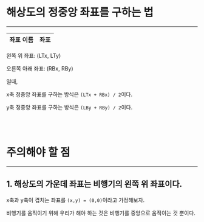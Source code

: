 # 해상도의 정중앙 좌표를 구하는 법

---

|좌표 이름|좌표|
|:---:|:---:|
왼쪽 위 좌표: (LTx, LTy)

오른쪽 아래 좌표: (RBx, RBy)

일때,

x축 정중앙 좌표를 구하는 방식은 `(LTx + RBx) / 2`이다.

y축 정중앙 좌표를 구하는 방식은 `(LBy + RBy) / 2`이다.


<br>
<br>

# 주의해야 할 점

---

## 1. 해상도의 가운데 좌표는 비행기의 왼쪽 위 좌표이다.

x축과 y축이 겹치는 좌표를 `(x,y) = (0,0)`이라고 가정해보자.

비행기를 움직이기 위해 우리가 해야 하는 것은 비행기를 중앙으로 움직이는 것 뿐이다.


